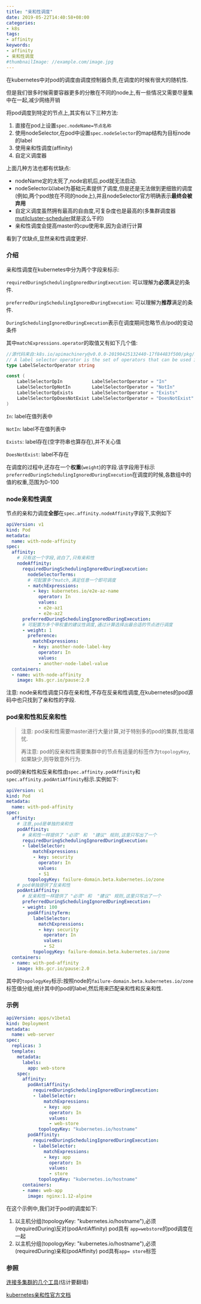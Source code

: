 ```yaml
---
title: "亲和性调度"
date: 2019-05-22T14:40:58+08:00
categories:
- k8s
tags:
- affinity
keywords:
- affinity
- 亲和性调度
#thumbnailImage: //example.com/image.jpg
---
```


在kubernetes中对pod的调度由调度控制器负责,在调度的时候有很大的随机性.

但是我们很多时候需要容器更多的分散在不同的node上,有一些情况又需要尽量集中在一起,减少网络开销

<!--more-->

将pod调度到特定的节点上,其实有以下三种方法:

1. 直接在pod上设置`spec.nodeName=节点名称`
2. 使用nodeSelector,在pod中设置`spec.nodeSelector`的map结构为目标node的label
3. 使用亲和性调度(affinity)
4. 自定义调度器

上面几种方法也都有优缺点:

- nodeName定的太死了,node宕机后,pod就无法启动.
- nodeSelector以label为基础元素提供了调度,但是还是无法做到更细致的调度(例如,两个pod放在不同的node上),并且nodeSelector官方明确表示**最终会被弃用**
- 自定义调度虽然拥有最高的自由度,可复杂度也是最高的(多集群调度器[mutilcluster-scheduler](https://github.com/admiraltyio/multicluster-scheduler)就是这么干的)
- 亲和性调度会提高master的cpu使用率,因为会进行计算

看到了优缺点,显然亲和性调度更好.

### 介绍

亲和性调度在kubernetes中分为两个字段来标示:

`requiredDuringSchedulingIgnoredDuringExecution`: 可以理解为**必须**满足的条件.

`preferredDuringSchedulingIgnoredDuringExecution`: 可以理解为**推荐**满足的条件.



`DuringSchedulingIgnoredDuringExecution`表示在调度期间忽略节点/pod的变动条件

其中`matchExpressions.operator`的取值又有如下几个值:

```go
//源代码来自:k8s.io/apimachinery@v0.0.0-20190425132440-17f84483f500/pkg/apis/meta/v1/types.go
// A label selector operator is the set of operators that can be used in a selector requirement.
type LabelSelectorOperator string

const (
	LabelSelectorOpIn           LabelSelectorOperator = "In"
	LabelSelectorOpNotIn        LabelSelectorOperator = "NotIn"
	LabelSelectorOpExists       LabelSelectorOperator = "Exists"
	LabelSelectorOpDoesNotExist LabelSelectorOperator = "DoesNotExist"
)
```

`In`: label在值列表中

`NotIn`: label不在值列表中

`Exists`: label存在(空字符串也算存在),并不关心值

`DoesNotExist`: label不存在

在调度的过程中,还存在一个**权重**(`weight`)的字段.该字段用于标示`preferredDuringSchedulingIgnoredDuringExecution`在调度的时候,各数组中的值的权重,范围为0-100



### node亲和性调度

节点的亲和力调度**全部**在`spec.affinity.nodeAffinity`字段下,实例如下

```yaml
apiVersion: v1
kind: Pod
metadata:
  name: with-node-affinity
spec:
  affinity:
  	# 只有这一个字段,说白了,只有亲和性
    nodeAffinity:
      requiredDuringSchedulingIgnoredDuringExecution:
        nodeSelectorTerms:
        # 可配置多个match,满足任意一个即可调度
        - matchExpressions:
          - key: kubernetes.io/e2e-az-name
            operator: In
            values:
            - e2e-az1
            - e2e-az2
      preferredDuringSchedulingIgnoredDuringExecution:
      # 可配置为多个带权重的建议性调度,通过计算选择出最合适的节点进行调度
      - weight: 1
        preference:
          matchExpressions:
          - key: another-node-label-key
            operator: In
            values:
            - another-node-label-value
  containers:
  - name: with-node-affinity
    image: k8s.gcr.io/pause:2.0
```

注意: node亲和性调度只存在亲和性,不存在反亲和性调度,在kubernetes的pod源码中也只找到了亲和性的字段.

### pod亲和性和反亲和性

> 注意: pod亲和性需要master进行大量计算,对于特别多的pod的集群,性能堪忧.
>
> 再注意: pod的反亲和性需要集群中的节点有适量的标签作为`topologyKey`,如果缺少,则导致意外行为.

pod的亲和性和反亲和性由`spec.affinity.podAffinity`和`spec.affinity.podAntiAffinity`标示.实例如下:

```yaml
apiVersion: v1
kind: Pod
metadata:
  name: with-pod-affinity
spec:
  affinity:
    # 注意,pod是单独的亲和性
    podAffinity:
      # 亲和性一样提供了 "必须" 和  "建议" 规则,这里只写出了一个
      requiredDuringSchedulingIgnoredDuringExecution:
      - labelSelector:
          matchExpressions:
          - key: security
            operator: In
            values:
            - S1
        topologyKey: failure-domain.beta.kubernetes.io/zone
    # pod单独提供了反亲和性
    podAntiAffinity:
      # 反亲和性一样提供了 "必须" 和  "建议" 规则,这里只写出了一个
      preferredDuringSchedulingIgnoredDuringExecution:
      - weight: 100
        podAffinityTerm:
          labelSelector:
            matchExpressions:
            - key: security
              operator: In
              values:
              - S2
          topologyKey: failure-domain.beta.kubernetes.io/zone
  containers:
  - name: with-pod-affinity
    image: k8s.gcr.io/pause:2.0
```

其中的`topologyKey`标示:按照node的`failure-domain.beta.kubernetes.io/zone`标签值分组,统计其中的pod的label,然后用来匹配亲和性和反亲和性.

### 示例

```yaml
apiVersion: apps/v1beta1
kind: Deployment
metadata:
  name: web-server
spec:
  replicas: 3
  template:
    metadata:
      labels:
        app: web-store
    spec:
      affinity:
        podAntiAffinity:
          requiredDuringSchedulingIgnoredDuringExecution:
          - labelSelector:
              matchExpressions:
              - key: app
                operator: In
                values:
                - web-store
            topologyKey: "kubernetes.io/hostname"
        podAffinity:
          requiredDuringSchedulingIgnoredDuringExecution:
          - labelSelector:
              matchExpressions:
              - key: app
                operator: In
                values:
                - store
            topologyKey: "kubernetes.io/hostname"
      containers:
      - name: web-app
        image: nginx:1.12-alpine
```

在这个示例中,我们对于pod的调度如下:

1. 以主机分组(topologyKey: "kubernetes.io/hostname"),必须(requiredDuring)反对(podAntiAffinity) pod具有 `app=webstore`的pod调度在一起
2. 以主机分组(topologyKey: "kubernetes.io/hostname"),必须(requiredDuring)亲和(podAffinity) pod具有`app= store`标签



### 参照

[连接多集群的几个工具](https://learnk8s.io/bite-sized/connecting-multiple-kubernetes-clusters/)(估计要翻墙)

[kubernetes亲和性官方文档](https://kubernetes.io/docs/concepts/configuration/assign-pod-node/)